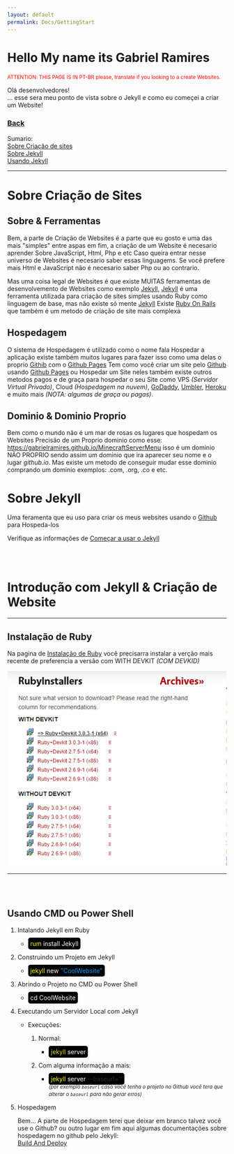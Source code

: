 ```yaml
---
layout: default
permalink: Docs/GettingStart
---
```


<style>
#scriptline {
    padding: 5.1px;
    color: white;
    background-color: black;
    box-shadow: 2px 3px 7px 2px rgb(0 0 0 / 2%);
    border-radius: 5px;
}
</style>

<h1>Hello My name its Gabriel Ramires</h1>
<small style="color: red;">ATTENTION: THIS PAGE IS IN PT-BR please, translate if you looking to a create Websites.</small>

Olá desenvolvedores!\
... esse sera meu ponto de vista sobre o Jekyll e como eu começei a criar um Website!

<h3><a href=".">Back</a></h3>

Sumario:\
<a href="#sobre-criação-de-sites">Sobre Criação de sites</a>\
<a href="#sobre-jekyll">Sobre Jekyll</a>\
<a href="#introdução-com-jekyll-&-criação-de-website">Usando Jekyll</a>

---

# Sobre Criação de Sites

## Sobre & Ferramentas

Bem, a parte de Criação de Websites é a parte que eu gosto e uma das mais "simples" entre aspas em fim, a criação de um Website é necesario aprender Sobre JavaScript, Html, Php e etc Caso queira entrar nesse universo de Websites é necesario saber essas linguagems. Se você prefere mais Html e JavaScript não é necesario saber Php ou ao contrario.

Mas uma coisa legal de Websites é que existe MUITAS ferramentas de desenvolvemento de Websites como exemplo <a target="_blank" href="https://jekyllrb.com">Jekyll</a>, <a target="_blank" href="https://jekyllrb.com">Jekyll</a> é uma ferramenta utilizada para criação de sites simples usando Ruby como linguagem de base, mas não existe só mente <a target="_blank" href="https://jekyllrb.com">Jekyll</a> Existe <a target="_blank" href="https://rubyonrails.org">Ruby On Rails</a> que também é um metodo de criação de site mais complexa

## Hospedagem

O sistema de Hospedagem é utilizado como o nome fala Hospedar a aplicação existe também muitos lugares para fazer isso como uma delas o proprio <a target="_blank" href="https://github.com">Githib</a> com o <a target="_blank" href="https://pages.github.com">Github Pages</a> Tem como você criar um site pelo <a target="_blank" href="https://github.com">Github</a> usando <a target="_blank" href="https://pages.github.com">Github Pages</a> ou Hospedar um Site neles também existe outros metodos pagos e de graça para hospedar o seu Site como VPS _(Servidor Virtual Privado)_, Cloud _(Hospedagem na nuvem)_, <a target="_blank" href="https://www.godaddy.com/pt-br">GoDaddy</a>, <a target="_blank" href="https://umbler.com/br">Umbler</a>, <a target="_blank" href="www.heroku.com">Heroku</a> e muito mais _(NOTA: algumas de graça ou pagas)_.

## Dominio & Dominio Proprio

Bem como o mundo não é um mar de rosas os lugares que hospedam os Websites Precisão de um Proprio dominio como esse: <a target="_blank" href="https://gabrielramires.github.io/MinecraftServerMenu">https://gabrielramires.github.io/MinecraftServerMenu</a> isso é um dominio NÃO PROPRIO sendo assim um dominio que ira aparecer seu nome e o lugar _github.io_. Mas existe um metodo de conseguir mudar esse dominio comprando um dominio exemplos: .com, .org, .co e etc.

# Sobre Jekyll

Uma feramenta que eu uso para criar os meus websites usando o <a target="_blank" href="https://pages.github.com">Github</a> para Hospeda-los

Verifique as informações de <a target="_blank" href="#começar-a-usar-o-jekyll">Começar a usar o Jekyll</a>

<br><br>

# Introdução com Jekyll & Criação de Website

---

## <b>Instalação de Ruby</b>

Na pagina de <a target="_blank" href="https://rubyinstaller.org/downloads">Instalação de Ruby</a> você precisarra instalar a verção mais recente de preferencia a versão com WITH DEVKIT _(COM DEVKID)_

<a target="_blank" href="../Assets/Images/RubyInstallScreamShoot.png"><img src="../Assets/Images/RubyInstallScreamShoot.png" alt="RubyInstallScreamShoot.png (NO LOADDED)"></a>

---

<br><br>

## <b>Usando CMD ou Power Shell</b>

1. Intalando Jekyll em Ruby

   - <line id="scriptline"><line style="color: yellow;">rum</line> install Jekyll</line><br>

2. Construindo um Projeto em Jekyll

   - <line id="scriptline"><line style="color: yellow;">jekyll</line> new <line style="color: rgb(0, 162, 255);">"CoolWebsite"</line></line><br>

3. Abrindo o Projeto no CMD ou Power Shell

   - <line id="scriptline">cd CoolWebsite</line><br>

4. Executando um Servidor Local com Jekyll

   - Execuções:

     1. Normal:

        - <line id="scriptline"><line style="color: rgb(216, 219, 0);">jekyll</line> server</line><br>

     2. Com alguma informação a mais:
        - <line id="scriptline"><line style="color: yellow;">jekyll</line> server <line style="color: rgb(46, 46, 46);">--baseurl=''</line></line>\
          <small>_(por exemplo `baseurl` caso você tenha o projeto no Github você tera que alterar o `baseurl` para não gerar erros)_</small>

5. Hospedagem

   Bem... A parte de Hospedagem terei que deixar em branco talvez você use o Github? ou outro lugar em fim aqui algumas documentações sobre hospedagem no github pelo Jekyll:\
   <a target="_blank" href="https://jekyllrb.com/docs/continuous-integration/github-actions/#build-and-deploy">Build And Deploy</a>
